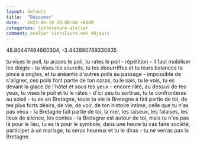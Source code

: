 ```yaml
---
layout: default
title:  "Dézoomer"
date:   2022-06-10 20:00:00 +0100
categories: littérature atelier
comment: atelier tierslivre.net 40jours
---
```


48.80447494660304, -3.443880789330835

tu vises le poil, tu arases le poil, tu rates le poil - répétition - il faut mobiliser les doigts - tu vises les sourcils, tu les ébourriffes et tu leurs balances ta pince à ongles, et tu anéantis d'autres poils au passage - impossible de s'aligner, ces poils font partie de ton corps, tu le sais, tu le vois, tu es devant la glace de l'hôtel et sous tes yeux - encore râté, au dessus de tes yeux, tu vises le poil et tu le râtes - d'ici peu tu sortiras, tu te confronteras au soleil - tu es en Bretagne, toute ta vie la Bretagne a fait partie de toi, de tes plus forts désirs, de vie, de voir, de ton histoire intime, celle que tu n'as pas vécu - la Bretagne fait partie de toi, la mer, les taiseux, les falaises, les lieux de silence, les contes - la Bretagne est autour de toi, mais tu n'es pas là pour le lieu, tu es là pour le symbole, dans une heure tu vas faire société, participer à un mariage, tu seras heureux et tu le diras - tu ne verras pas la Bretagne. 
